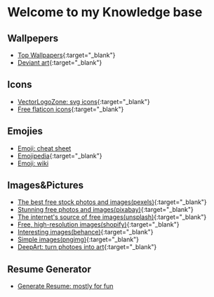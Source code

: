 # Welcome to my Knowledge base

## Wallpepers

- [Top Wallpapers][top-wallpapers]{:target="_blank"}
- [Deviant art][deviant-art]{:target="_blank"}

## Icons

- [VectorLogoZone: svg icons](https://www.vectorlogo.zone/){:target="_blank"}
- [Free flaticon icons][flaticon-icons]{:target="_blank"}

## Emojies

- [Emoji: cheat sheet](https://github.com/ikatyang/emoji-cheat-sheet/blob/master/README.md)
- [Emojipedia](https://emojipedia.org/){:target="_blank"}
- [Emoji: wiki](https://emojis.wiki/warning)

## Images&Pictures

- [The best free stock photos and images(pexels)][pexels]{:target="_blank"}
- [Stunning free photos and images(pixabay)][pixabay]{:target="_blank"}
- [The internet's source of free images(unsplash)][unsplash]{:target="_blank"}
- [Free, high-resolution images(shopify)][shopify-images]{:target="_blank"}
- [Interesting images(behance)][behance]{:target="_blank"}
- [Simple images(pngimg)](https://pngimg.com){:target="_blank"}
- [DeepArt: turn photoes into art](https://deepart.io/){:target="_blank"}

## Resume Generator

- [Generate Resume: mostly for fun](https://thisresumedoesnotexist.com)

<!-- resouce links -->
[top-wallpapers]: https://wallhaven.cc/toplist
[deviant-art]: https://www.deviantart.com
[flaticon-icons]: https://www.flaticon.com
[pexels]: https://www.pexels.com
[pixabay]: https://pixabay.com
[unsplash]: https://unsplash.com
[shopify-images]: https://burst.shopify.com
[behance]: www.behance.net/gallery
